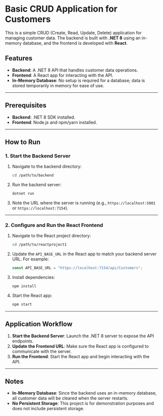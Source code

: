 # Basic CRUD Application for Customers

This is a simple CRUD (Create, Read, Update, Delete) application for managing customer data. The backend is built with **.NET 8** using an in-memory database, and the frontend is developed with **React**.

## Features

- **Backend**: A .NET 8 API that handles customer data operations.
- **Frontend**: A React app for interacting with the API.
- **In-Memory Database**: No setup is required for a database; data is stored temporarily in memory for ease of use.

---

## Prerequisites

- **Backend**: .NET 8 SDK installed.
- **Frontend**: Node.js and npm/yarn installed.

---

## How to Run

### 1. Start the Backend Server
1. Navigate to the backend directory:
   ```bash
   cd /path/to/backend
   ```
2. Run the backend server:
   ```bash
   dotnet run
   ```
3. Note the URL where the server is running (e.g., `https://localhost:5001` or `https://localhost:7154`).

---

### 2. Configure and Run the React Frontend
1. Navigate to the React project directory:
   ```bash
   cd /path/to/reactproject1
   ```
2. Update the `API_BASE_URL` in the React app to match your backend server URL. For example:
   ```javascript
   const API_BASE_URL = "https://localhost:7154/api/Customers";
   ```
3. Install dependencies:
   ```bash
   npm install
   ```
4. Start the React app:
   ```bash
   npm start
   ```

---

## Application Workflow
1. **Start the Backend Server**: Launch the .NET 8 server to expose the API endpoints.
2. **Update the Frontend URL**: Make sure the React app is configured to communicate with the server.
3. **Run the Frontend**: Start the React app and begin interacting with the API.

---

## Notes
- **In-Memory Database**: Since the backend uses an in-memory database, all customer data will be cleared when the server restarts.
- **No Persistent Storage**: This project is for demonstration purposes and does not include persistent storage.

